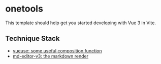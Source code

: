 # onetools

This template should help get you started developing with Vue 3 in Vite.

## Technique Stack

- [vueuse: some useful composition function](https://vueuse.org/)
- [md-editor-v3: the markdown render](https://imzbf.github.io/md-editor-v3/en-US/index)
